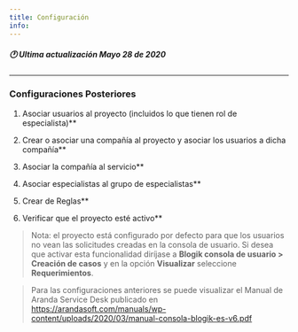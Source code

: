 ```yaml
---
title: Configuración
info:
---
```

##### 🕐 Ultima actualización Mayo 28 de 2020
---

### Configuraciones Posteriores

1. Asociar usuarios al proyecto (incluidos lo que tienen rol de especialista)**

2. Crear o asociar una compañía al proyecto y asociar los usuarios a dicha compañía**

3. Asociar la compañía al servicio**

4. Asociar especialistas al grupo de especialistas**

5. Crear de Reglas**

6. Verificar que el proyecto esté activo**



> Nota: el proyecto está configurado por defecto para que los usuarios no vean
> las solicitudes creadas en la consola de usuario. Si desea que activar esta
> funcionalidad diríjase a **Blogik consola de usuario \> Creación de casos**
> y en la opción **Visualizar** seleccione **Requerimientos**.

> Para las configuraciones anteriores se puede visualizar el Manual de Aranda
> Service Desk publicado en
> <https://arandasoft.com/manuals/wp-content/uploads/2020/03/manual-consola-blogik-es-v6.pdf>
